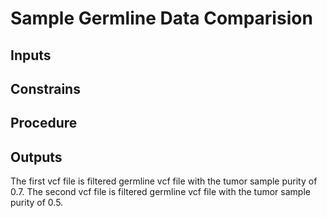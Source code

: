 # Sample Germline Data Comparision

## Inputs

## Constrains

## Procedure

## Outputs


The first vcf file is filtered germline vcf file with the tumor sample purity of 0.7.
The second vcf file is filtered germline vcf file with the tumor sample purity of 0.5.
